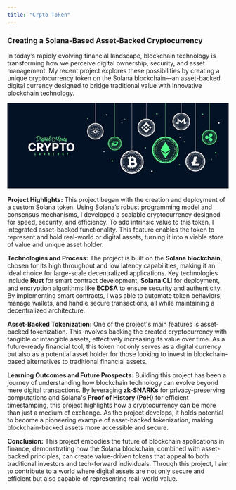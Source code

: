```yaml
---
title: "Crpto Token"
---
```


### Creating a Solana-Based Asset-Backed Cryptocurrency

In today’s rapidly evolving financial landscape, blockchain technology is transforming how we perceive digital ownership, security, and asset management. My recent project explores these possibilities by creating a unique cryptocurrency token on the Solana blockchain—an asset-backed digital currency designed to bridge traditional value with innovative blockchain technology.

![](/static/images/crypto1.jpg)

**Project Highlights:**
This project began with the creation and deployment of a custom Solana token. Using Solana’s robust programming model and consensus mechanisms, I developed a scalable cryptocurrency designed for speed, security, and efficiency. To add intrinsic value to this token, I integrated asset-backed functionality. This feature enables the token to represent and hold real-world or digital assets, turning it into a viable store of value and unique asset holder.

**Technologies and Process:**
The project is built on the **Solana blockchain**, chosen for its high throughput and low latency capabilities, making it an ideal choice for large-scale decentralized applications. Key technologies include **Rust** for smart contract development, **Solana CLI** for deployment, and encryption algorithms like **ECDSA** to ensure security and authenticity. By implementing smart contracts, I was able to automate token behaviors, manage wallets, and handle secure transactions, all while maintaining a decentralized architecture.

**Asset-Backed Tokenization:**
One of the project's main features is asset-backed tokenization. This involves backing the created cryptocurrency with tangible or intangible assets, effectively increasing its value over time. As a future-ready financial tool, this token not only serves as a digital currency but also as a potential asset holder for those looking to invest in blockchain-based alternatives to traditional financial assets.

**Learning Outcomes and Future Prospects:**
Building this project has been a journey of understanding how blockchain technology can evolve beyond mere digital transactions. By leveraging **zk-SNARKs** for privacy-preserving computations and Solana's **Proof of History (PoH)** for efficient timestamping, this project highlights how a cryptocurrency can be more than just a medium of exchange. As the project develops, it holds potential to become a pioneering example of asset-backed tokenization, making blockchain-backed assets more accessible and secure.

**Conclusion:**
This project embodies the future of blockchain applications in finance, demonstrating how the Solana blockchain, combined with asset-backed principles, can create value-driven tokens that appeal to both traditional investors and tech-forward individuals. Through this project, I aim to contribute to a world where digital assets are not only secure and efficient but also capable of representing real-world value.

